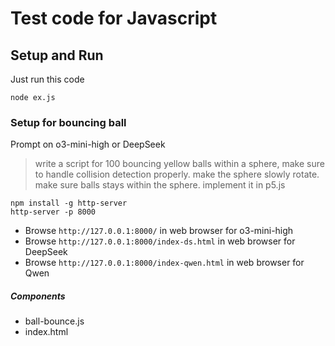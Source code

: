# Test code for Javascript

## Setup and Run
Just run this code
```
node ex.js
```

### Setup for bouncing ball
Prompt on o3-mini-high or DeepSeek
> write a script for 100 bouncing yellow balls within a sphere, make sure to handle collision detection properly. make the sphere slowly rotate. make sure balls stays within the sphere.  implement it in p5.js

```
npm install -g http-server
http-server -p 8000
```
- Browse `http://127.0.0.1:8000/` in web browser for o3-mini-high
- Browse `http://127.0.0.1:8000/index-ds.html` in web browser for DeepSeek
- Browse `http://127.0.0.1:8000/index-qwen.html` in web browser for Qwen

##### Components
- ball-bounce.js
- index.html
